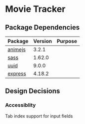 # Movie Tracker


<!-- (table might look a bit strange if not rendered in markdown) -->
## Package Dependencies
| Package  | Version | Purpose |
| -------- | ------- | --------|
| [animejs](https://www.npmjs.com/package/animejs) | 3.2.1  |  | 
| [sass](https://www.npmjs.com/package/sass)  | 1.62.0 |  |
| [uuid](https://www.npmjs.com/package/uuid)  | 9.0.0  |
| [express](https://www.npmjs.com/package/express) | 4.18.2 |

## Design Decisions

### Accessiblity
Tab index support for input fields